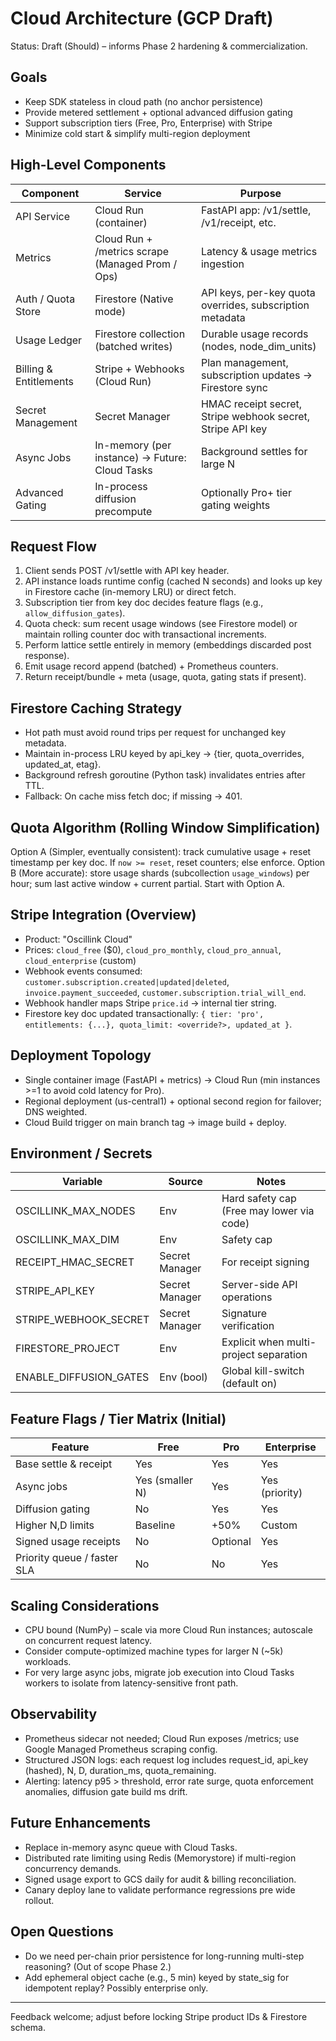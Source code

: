 # Cloud Architecture (GCP Draft)

Status: Draft (Should) – informs Phase 2 hardening & commercialization.

## Goals
- Keep SDK stateless in cloud path (no anchor persistence)
- Provide metered settlement + optional advanced diffusion gating
- Support subscription tiers (Free, Pro, Enterprise) with Stripe
- Minimize cold start & simplify multi-region deployment

## High-Level Components

| Component | Service | Purpose |
|-----------|---------|---------|
| API Service | Cloud Run (container) | FastAPI app: /v1/settle, /v1/receipt, etc. |
| Metrics | Cloud Run + /metrics scrape (Managed Prom / Ops) | Latency & usage metrics ingestion |
| Auth / Quota Store | Firestore (Native mode) | API keys, per-key quota overrides, subscription metadata |
| Usage Ledger | Firestore collection (batched writes) | Durable usage records (nodes, node_dim_units) |
| Billing & Entitlements | Stripe + Webhooks (Cloud Run) | Plan management, subscription updates -> Firestore sync |
| Secret Management | Secret Manager | HMAC receipt secret, Stripe webhook secret, Stripe API key |
| Async Jobs | In-memory (per instance) -> Future: Cloud Tasks | Background settles for large N |
| Advanced Gating | In-process diffusion precompute | Optionally Pro+ tier gating weights |

## Request Flow
1. Client sends POST /v1/settle with API key header.
2. API instance loads runtime config (cached N seconds) and looks up key in Firestore cache (in-memory LRU) or direct fetch.
3. Subscription tier from key doc decides feature flags (e.g., `allow_diffusion_gates`).
4. Quota check: sum recent usage windows (see Firestore model) or maintain rolling counter doc with transactional increments.
5. Perform lattice settle entirely in memory (embeddings discarded post response).
6. Emit usage record append (batched) + Prometheus counters.
7. Return receipt/bundle + meta (usage, quota, gating stats if present).

## Firestore Caching Strategy
- Hot path must avoid round trips per request for unchanged key metadata.
- Maintain in-process LRU keyed by api_key -> {tier, quota_overrides, updated_at, etag}.
- Background refresh goroutine (Python task) invalidates entries after TTL.
- Fallback: On cache miss fetch doc; if missing -> 401.

## Quota Algorithm (Rolling Window Simplification)
Option A (Simpler, eventually consistent): track cumulative usage + reset timestamp per key doc. If `now >= reset`, reset counters; else enforce.
Option B (More accurate): store usage shards (subcollection `usage_windows`) per hour; sum last active window + current partial. Start with Option A.

## Stripe Integration (Overview)
- Product: "Oscillink Cloud"
- Prices: `cloud_free` ($0), `cloud_pro_monthly`, `cloud_pro_annual`, `cloud_enterprise` (custom)
- Webhook events consumed: `customer.subscription.created|updated|deleted`, `invoice.payment_succeeded`, `customer.subscription.trial_will_end`.
- Webhook handler maps Stripe `price.id` -> internal tier string.
- Firestore key doc updated transactionally: `{ tier: 'pro', entitlements: {...}, quota_limit: <override?>, updated_at }`.

## Deployment Topology
- Single container image (FastAPI + metrics) -> Cloud Run (min instances >=1 to avoid cold latency for Pro).
- Regional deployment (us-central1) + optional second region for failover; DNS weighted.
- Cloud Build trigger on main branch tag -> image build + deploy.

## Environment / Secrets
| Variable | Source | Notes |
|----------|--------|-------|
| OSCILLINK_MAX_NODES | Env | Hard safety cap (Free may lower via code) |
| OSCILLINK_MAX_DIM | Env | Safety cap |
| RECEIPT_HMAC_SECRET | Secret Manager | For receipt signing |
| STRIPE_API_KEY | Secret Manager | Server-side API operations |
| STRIPE_WEBHOOK_SECRET | Secret Manager | Signature verification |
| FIRESTORE_PROJECT | Env | Explicit when multi-project separation |
| ENABLE_DIFFUSION_GATES | Env (bool) | Global kill-switch (default on) |

## Feature Flags / Tier Matrix (Initial)
| Feature | Free | Pro | Enterprise |
|---------|------|-----|------------|
| Base settle & receipt | Yes | Yes | Yes |
| Async jobs | Yes (smaller N) | Yes | Yes (priority) |
| Diffusion gating | No | Yes | Yes |
| Higher N,D limits | Baseline | +50% | Custom |
| Signed usage receipts | No | Optional | Yes |
| Priority queue / faster SLA | No | No | Yes |

## Scaling Considerations
- CPU bound (NumPy) – scale via more Cloud Run instances; autoscale on concurrent request latency.
- Consider compute-optimized machine types for larger N (~5k) workloads.
- For very large async jobs, migrate job execution into Cloud Tasks workers to isolate from latency-sensitive front path.

## Observability
- Prometheus sidecar not needed; Cloud Run exposes /metrics; use Google Managed Prometheus scraping config.
- Structured JSON logs: each request log includes request_id, api_key (hashed), N, D, duration_ms, quota_remaining.
- Alerting: latency p95 > threshold, error rate surge, quota enforcement anomalies, diffusion gate build ms drift.

## Future Enhancements
- Replace in-memory async queue with Cloud Tasks.
- Distributed rate limiting using Redis (Memorystore) if multi-region concurrency demands.
- Signed usage export to GCS daily for audit & billing reconciliation.
- Canary deploy lane to validate performance regressions pre wide rollout.

## Open Questions
- Do we need per-chain prior persistence for long-running multi-step reasoning? (Out of scope Phase 2.)
- Add ephemeral object cache (e.g., 5 min) keyed by state_sig for idempotent replay? Possibly enterprise only.

---
Feedback welcome; adjust before locking Stripe product IDs & Firestore schema.
